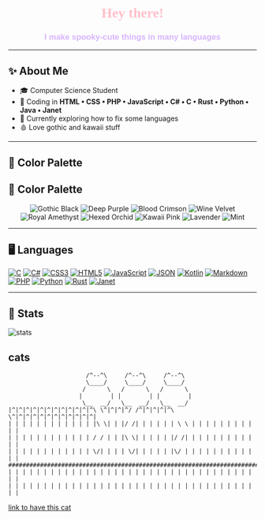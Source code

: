 <h1 align="center" style="font-family:'UnifrakturCook', serif; color:#FFC0CB;">
🖤 Hey there! 🖤
</h1>
<h3 align="center" style="font-family:'Poppins', sans-serif; color:#D8B4FE;">
I make spooky-cute things in many languages
</h3>


---

## ✨ About Me

- 🎓 Computer Science Student
- 💬 Coding in **HTML • CSS • PHP • JavaScript • C# • C • Rust • Python • Java • Janet**
- 🌱 Currently exploring how to fix some languages
- 🩸 Love gothic and kawaii stuff

---

## 🌈 Color Palette

## 🌈 Color Palette

<p align="center">
  <img alt="Gothic Black" src="https://img.shields.io/badge/-Gothic%20Black-%231B1B1B?style=for-the-badge&logoColor=transparent" />
  <img alt="Deep Purple" src="https://img.shields.io/badge/-Deep%20Purple-%232E1A47?style=for-the-badge&logoColor=transparent" />
  <img alt="Blood Crimson" src="https://img.shields.io/badge/-Blood%20Crimson-%233D0C02?style=for-the-badge&logoColor=transparent" />
  <img alt="Wine Velvet" src="https://img.shields.io/badge/-Wine%20Velvet-%234B0A1D?style=for-the-badge&logoColor=transparent" />
  <img alt="Royal Amethyst" src="https://img.shields.io/badge/-Royal%20Amethyst-%235A1A5E?style=for-the-badge&logoColor=transparent" />
  <img alt="Hexed Orchid" src="https://img.shields.io/badge/-Hexed%20Orchid-%23420C41?style=for-the-badge&logoColor=transparent" />
  <img alt="Kawaii Pink" src="https://img.shields.io/badge/-Kawaii%20Pink-%23FFC0CB?style=for-the-badge&logoColor=transparent" />
  <img alt="Lavender" src="https://img.shields.io/badge/-Lavender-%23D8B4FE?style=for-the-badge&logoColor=transparent" />
  <img alt="Mint" src="https://img.shields.io/badge/-Mint-%23B2F2BB?style=for-the-badge&logoColor=transparent" />
</p>


---


## 🖥️ Languages

[![C](https://img.shields.io/badge/C-%233D0C02?style=for-the-badge&logo=c&logoColor=red)](#)
[![C#](https://img.shields.io/badge/C%23-%235A1A5E?style=for-the-badge&logo=.net&logoColor=red)](#)
[![CSS3](https://img.shields.io/badge/CSS3-%234B0A1D?style=for-the-badge&logo=css3&logoColor=red)](#)
[![HTML5](https://img.shields.io/badge/HTML5-%232E1A47?style=for-the-badge&logo=html5&logoColor=red)](#)
[![JavaScript](https://img.shields.io/badge/JS-%233D0C02?style=for-the-badge&logo=javascript&logoColor=red)](#)
[![JSON](https://img.shields.io/badge/JSON-%231B1B1B?style=for-the-badge&logo=json&logoColor=red)](#)
[![Kotlin](https://img.shields.io/badge/Kotlin-%23420C41?style=for-the-badge&logo=kotlin&logoColor=red)](#)
[![Markdown](https://img.shields.io/badge/Markdown-%231B1B1B?style=for-the-badge&logo=markdown&logoColor=red)](#)
[![PHP](https://img.shields.io/badge/PHP-%235A1A5E?style=for-the-badge&logo=php&logoColor=red)](#)
[![Python](https://img.shields.io/badge/Python-%233D0C02?style=for-the-badge&logo=python&logoColor=red)](#)
[![Rust](https://img.shields.io/badge/Rust-%234B0A1D?style=for-the-badge&logo=rust&logoColor=red)](#)
[![Janet](https://img.shields.io/badge/Janet-%235A1A5E?style=for-the-badge&logo=ghost&logoColor=red)](#)

---

## 🧭 Stats 
![stats](https://github-readme-stats.vercel.app/api?username=philou404&show_icons=true&theme=midnight-purple)

<!-- ![GitHub Streak](https://streak-stats.demolab.com?user=philou404&theme=gruvbox&border_radius=4.5) -->

## cats
```
                      /^--^\     /^--^\     /^--^\
                      \____/     \____/     \____/
                     /      \   /      \   /      \
                    |        | |        | |        |
                     \__  __/   \__  __/   \__  __/
|^|^|^|^|^|^|^|^|^|^|^|^\ \^|^|^|^/ /^|^|^|^|^\ \^|^|^|^|^|^|^|^|^|^|^|^|
| | | | | | | | | | | | |\ \| | |/ /| | | | | | \ \ | | | | | | | | | | |
| | | | | | | | | | | | / / | | |\ \| | | | | |/ /| | | | | | | | | | | |
| | | | | | | | | | | | \/| | | | \/| | | | | |\/ | | | | | | | | | | | |
#########################################################################
| | | | | | | | | | | | | | | | | | | | | | | | | | | | | | | | | | | | |
| | | | | | | | | | | | | | | | | | | | | | | | | | | | | | | | | | | | |
```
[link to have this cat](https://www.asciiart.eu/animals/cats)
